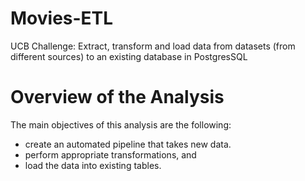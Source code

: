 # Movies-ETL
UCB Challenge: Extract, transform and load data from datasets (from  different sources) to an existing database in PostgresSQL

# Overview of the Analysis

The main objectives of this analysis are the following:
* create an automated pipeline that takes new data.
* perform appropriate transformations, and
* load the data into existing tables.

